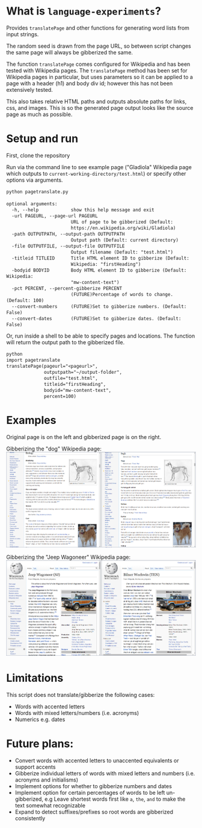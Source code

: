 # What is `language-experiments`?

Provides `translatePage` and other functions for generating word lists from input strings.

The random seed is drawn from the page URL, so between script changes the same page will always be gibberized the same.

The function `translatePage` comes configured for Wikipedia and has been tested with Wikipedia pages. The `translatePage` method has been set for Wikipedia pages in particular, but uses parameters so it can be applied to a page with a header (h1) and body div id; however this has not been extensively tested.

This also takes relative HTML paths and outputs absolute paths for links, css, and images. This is so the generated page output looks like the source page as much as possible.

# Setup and run

First, clone the repository

Run via the command line to see example page ("Gladiola" Wikipedia page which outputs to `current-working-directory/test.html`) or specify other options via arguments.

    python pagetranslate.py

    optional arguments:
      -h, --help            show this help message and exit
      -url PAGEURL, --page-url PAGEURL
                            URL of page to be gibberized (Default:
                            https://en.wikipedia.org/wiki/Gladiola)
      -path OUTPUTPATH, --output-path OUTPUTPATH
                            Output path (Default: current directory)
      -file OUTPUTFILE, --output-file OUTPUTFILE
                            Output filename (Default: "test.html")
      -titleid TITLEID      Title HTML element ID to gibberize (Default:
                            Wikipedia: "firstHeading")
      -bodyid BODYID        Body HTML element ID to gibberize (Default: Wikipedia:
                            "mw-content-text")
      -pct PERCENT, --percent-gibberize PERCENT
                            (FUTURE)Percentage of words to change. (Default: 100)
      --convert-numbers     (FUTURE)Set to gibberize numbers. (Default: False)
      --convert-dates       (FUTURE)Set to gibberize dates. (Default: False)

Or, run inside a shell to be able to specify pages and locations. The function will return the output path to the gibberized file.

    python
    import pagetranslate
    translatePage(pageurl="<pageurl>",
                  outputpath="~/output-folder",
                  outfile="test.html",
                  titleid="firstHeading",
                  bodyid="mw-content-text",
                  percent=100)

# Examples

Original page is on the left and gibberized page is on the right.

Gibberizing the "dog" Wikipedia page:
![Dog turns into Sogh](https://github.com/hillaryj/language-experiments/blob/master/gibberizer-example-dog.png)

Gibberizing the "Jeep Wagoneer" Wikipedia page:
![Jeep Wagoneer turns into Bilner Wechwin](https://github.com/hillaryj/language-experiments/blob/master/gibberizer-example-wagoneer.png)

# Limitations

This script does not translate/gibberize the following cases:

- Words with accented letters
- Words with mixed letters/numbers (i.e. acronyms)
- Numerics e.g. dates

# Future plans:

- Convert words with accented letters to unaccented equivalents or support accents
- Gibberize individual letters of words with mixed letters and numbers (i.e. acronyms and initialisms)
- Implement options for whether to gibberize numbers and dates
- Implement option for certain percentages of words to be left un-gibberized, e.g Leave shortest words first like `a`, `the`, `and` to make the text somewhat recognizable
- Expand to detect suffixes/prefixes so root words are gibberized consistently
